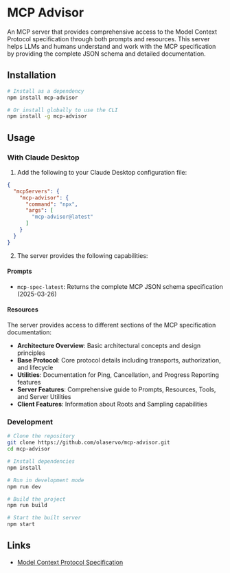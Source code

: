 # MCP Advisor

An MCP server that provides comprehensive access to the Model Context Protocol specification through both prompts and resources. This server helps LLMs and humans understand and work with the MCP specification by providing the complete JSON schema and detailed documentation.

## Installation

```bash
# Install as a dependency
npm install mcp-advisor

# Or install globally to use the CLI
npm install -g mcp-advisor
```

## Usage

### With Claude Desktop

1. Add the following to your Claude Desktop configuration file:

```json
{
  "mcpServers": {
    "mcp-advisor": {
      "command": "npx",
      "args": [
        "mcp-advisor@latest"
      ]
    }
  }
}
```

2. The server provides the following capabilities:

#### Prompts

- `mcp-spec-latest`: Returns the complete MCP JSON schema specification (2025-03-26)

#### Resources

The server provides access to different sections of the MCP specification documentation:

- **Architecture Overview**: Basic architectural concepts and design principles
- **Base Protocol**: Core protocol details including transports, authorization, and lifecycle
- **Utilities**: Documentation for Ping, Cancellation, and Progress Reporting features
- **Server Features**: Comprehensive guide to Prompts, Resources, Tools, and Server Utilities
- **Client Features**: Information about Roots and Sampling capabilities

### Development

```bash
# Clone the repository
git clone https://github.com/olaservo/mcp-advisor.git
cd mcp-advisor

# Install dependencies
npm install

# Run in development mode
npm run dev

# Build the project
npm run build

# Start the built server
npm start
```

## Links

- [Model Context Protocol Specification](https://spec.modelcontextprotocol.io/specification/2025-03-26/)
